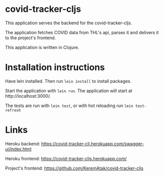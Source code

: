 # covid-tracker-cljs

This application serves the backend for the covid-tracker-cljs.

The application fetches COVID data from THL's api, parses it and delivers it to the project's frontend.

This application is written in Clojure.

# Installation instructions

Have lein installed. Then run `lein install` to install packages.

Start the application with `lein run`. The application will start at http://localhost:3000/.

The tests are run with `lein test`, or with hot reloading run `lein test-refresh`

# Links

Heroku backend: https://covid-tracker-clj.herokuapp.com/swagger-ui/index.html

Heroku frontend: https://covid-tracker-cljs.herokuapp.com/

Project's frontend: https://github.com/KeremAtak/covid-tracker-cljs
